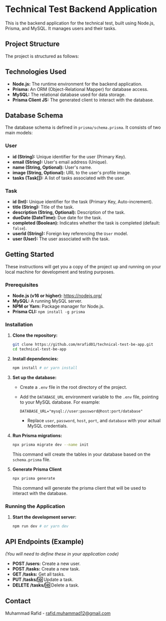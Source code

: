 # Technical Test Backend Application

This is the backend application for the technical test, built using Node.js, Prisma, and MySQL. It manages users and their tasks.

## Project Structure

The project is structured as follows:


## Technologies Used

*   **Node.js:**  The runtime environment for the backend application.
*   **Prisma:** An ORM (Object-Relational Mapper) for database access.
*   **MySQL:** The relational database used for data storage.
* **Prisma Client JS:** The generated client to interact with the database.

## Database Schema

The database schema is defined in `prisma/schema.prisma`. It consists of two main models:

### User

*   **id (String):** Unique identifier for the user (Primary Key).
*   **email (String):** User's email address (Unique).
*   **name (String, Optional):** User's name.
*   **image (String, Optional):** URL to the user's profile image.
*   **tasks (Task[]):** A list of tasks associated with the user.

### Task

*   **id (Int):** Unique identifier for the task (Primary Key, Auto-increment).
*   **title (String):** Title of the task.
*   **description (String, Optional):** Description of the task.
*   **dueDate (DateTime):** Due date for the task.
*   **completed (Boolean):** Indicates whether the task is completed (default: `false`).
*   **userId (String):** Foreign key referencing the `User` model.
*   **user (User):** The user associated with the task.

## Getting Started

These instructions will get you a copy of the project up and running on your local machine for development and testing purposes.

### Prerequisites

*   **Node.js (v16 or higher):** https://nodejs.org/
*   **MySQL:** A running MySQL server.
*   **NPM or Yarn:** Package manager for Node.js.
* **Prisma CLI:** `npm install -g prisma`

### Installation

1.  **Clone the repository:**

    ```bash
    git clone https://github.com/mrafid01/technical-test-be-app.git
    cd technical-test-be-app
    ```

2.  **Install dependencies:**

    ```bash
    npm install # or yarn install
    ```

3.  **Set up the database:**

    *   Create a `.env` file in the root directory of the project.
    *   Add the `DATABASE_URL` environment variable to the `.env` file, pointing to your MySQL database. For example:

        ```
        DATABASE_URL="mysql://user:password@host:port/database"
        ```

        *   Replace `user`, `password`, `host`, `port`, and `database` with your actual MySQL credentials.

4.  **Run Prisma migrations:**

    ```bash
    npx prisma migrate dev --name init
    ```
    This command will create the tables in your database based on the `schema.prisma` file.

5. **Generate Prisma Client**
    ```bash
    npx prisma generate
    ```
    This command will generate the prisma client that will be used to interact with the database.

### Running the Application

1.  **Start the development server:**

    ```bash
    npm run dev # or yarn dev
    ```

## API Endpoints (Example)

*(You will need to define these in your application code)*

*   **POST /users:** Create a new user.
*   **POST /tasks:** Create a new task.
*   **GET /tasks:** Get all tasks.
*   **PUT /tasks/:id:** Update a task.
*   **DELETE /tasks/:id:** Delete a task.

## Contact

Muhammad Rafid - rafid.muhammad12@gmail.com
